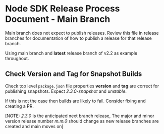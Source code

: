 # Node SDK Release Process Document - Main Branch

Main branch does not expect to publish releases. Review this file in release branches for documentation of how to publish a release for that release branch.

Using main branch and **latest** release branch of v2.2 as example throughout.

## Check Version and Tag for Snapshot Builds

Check top level `package.json` file properties **version** and **tag** are correct for publishing snapshots.  Expect *2.3.0-snapshot* and *unstable*.  

If this is not the case then builds are likely to fail.  Consider fixing and creating a PR.

[NOTE: *2.3.0* is the anticipated next branch release, The major and minor version release number *m.m.0* should change as new release branches are created and main moves on]
